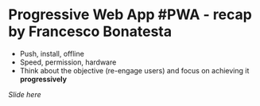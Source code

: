 # Progressive Web App #PWA - recap by Francesco Bonatesta

* Push, install, offline
* Speed, permission, hardware
* Think about the objective (re-engage users) and focus on achieving it **progressively**


*Slide here*
